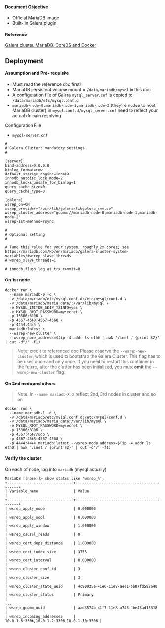 
#### Document Objective
- Official MariaDB image
- Built- in Galera plugin

#### Reference

[Galera cluster, MariaDB, CoreOS and Docker](https://withblue.ink/2016/03/09/galera-cluster-mariadb-coreos-and-docker-part-1.html)

## Deployment

#### Assumption and Pre- requisite
- Must read the reference doc first!
- MariaDB persistent volume mount = ```/data/mariadb/mysql``` in this doc
- A configuration file of Galera ```mysql_server.cnf``` is copied to ```/data/mariadb/etc/mysql.conf.d```
- ```mariadb-node-0,mariadb-node-1,mariadb-node-2``` (they're nodes to host MariaDB cluster) in ```mysql.conf.d/mysql_server.cnf``` need to reflect your actual domain resolving

Configuration File

- ```mysql-server.cnf```

```
#
# Galera Cluster: mandatory settings
#

[server]
bind-address=0.0.0.0
binlog_format=row
default_storage_engine=InnoDB
innodb_autoinc_lock_mode=2
innodb_locks_unsafe_for_binlog=1
query_cache_size=0
query_cache_type=0

[galera]
wsrep_on=ON
wsrep_provider="/usr/lib/galera/libgalera_smm.so"
wsrep_cluster_address="gcomm://mariadb-node-0,mariadb-node-1,mariadb-node-2"
wsrep-sst-method=rsync

#
# Optional setting
#

# Tune this value for your system, roughly 2x cores; see https://mariadb.com/kb/en/mariadb/galera-cluster-system-variables/#wsrep_slave_threads
# wsrep_slave_threads=1

# innodb_flush_log_at_trx_commit=0
```

#### On 1st node

```
docker run \
  --name mariadb-0 -d \
  -v /data/mariadb/etc/mysql.conf.d:/etc/mysql/conf.d \
  -v /data/mariadb/maria_data/:/var/lib/mysql \
  -e MYSQL_INITDB_SKIP_TZINFO=yes \
  -e MYSQL_ROOT_PASSWORD=mysecret \
  -p 13306:3306 \
  -p 4567-4568:4567-4568 \
  -p 4444:4444 \
  mariadb:latest \
  --wsrep-new-cluster \
  --wsrep_node_address=$(ip -4 addr ls eth0 | awk '/inet / {print $2}' | cut -d"/" -f1)
```

> Note: credit to referenced doc
Please observe the ```--wsrep-new-cluster```, which is used to bootstrap the Galera Cluster. This flag has to be used once and only once. If you need to restart this container in the future, after the cluster has been initialized, you must __omit__ the ```--wsrep-new-cluster``` flag.

#### On 2nd node and others

> Note: In ```--name mariadb-X```, ```X``` reflect 2nd, 3rd nodes in cluster and so on

```
docker run \
  --name mariadb-1 -d \
  -v /data/mariadb/etc/mysql.conf.d:/etc/mysql/conf.d \
  -v /data/mariadb/maria_data:/var/lib/mysql \
  -e MYSQL_ROOT_PASSWORD=mysecret \
  -p 13306:3306 \
  -p 4567:4567/udp \
  -p 4567-4568:4567-4568 \
  -p 4444:4444 mariadb:latest --wsrep_node_address=$(ip -4 addr ls eth0 | awk '/inet / {print $2}' | cut -d"/" -f1)
```

#### Verify the cluster

On each of node, log into ```mariadb``` (mysql actually)

```
MariaDB [(none)]> show status like 'wsrep_%';
+------------------------------+--------------------------------------------+
| Variable_name                | Value                                      |
+------------------------------+--------------------------------------------+
| wsrep_apply_oooe             | 0.000000                                   |
| wsrep_apply_oool             | 0.000000                                   |
| wsrep_apply_window           | 1.000000                                   |
| wsrep_causal_reads           | 0                                          |
| wsrep_cert_deps_distance     | 1.000000                                   |
| wsrep_cert_index_size        | 3753                                       |
| wsrep_cert_interval          | 0.000000                                   |
| wsrep_cluster_conf_id        | 3                                          |
| wsrep_cluster_size           | 3                                          |
| wsrep_cluster_state_uuid     | 4c90025e-41e6-11e8-aee1-5b87fd582640       |
| wsrep_cluster_status         | Primary                                    |
...
| wsrep_gcomm_uuid             | aad3574b-41f7-11e8-a743-1be43ad13318       |
| wsrep_incoming_addresses     | 10.0.1.6:3306,10.0.1.2:3306,10.0.1.10:3306 |
```
